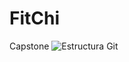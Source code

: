 # FitChi
Capstone 
<img src="https://media.discordapp.net/attachments/1407532463349039115/1407541267625414717/Captura_de_pantalla_2025-08-14_a_las_00.35.58.png?ex=68a67a75&is=68a528f5&hm=141b50f72ca74c5b9396f001aafe07bea08fe05ce815bd609491ff2f886bf5ca&=&format=webp&quality=lossless&width=1240&height=868" alt="Estructura Git">
